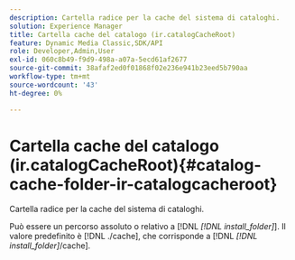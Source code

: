 ```yaml
---
description: Cartella radice per la cache del sistema di cataloghi.
solution: Experience Manager
title: Cartella cache del catalogo (ir.catalogCacheRoot)
feature: Dynamic Media Classic,SDK/API
role: Developer,Admin,User
exl-id: 060c8b49-f9d9-498a-a07a-5ecd61af2677
source-git-commit: 38afaf2ed0f01868f02e236e941b23eed5b790aa
workflow-type: tm+mt
source-wordcount: '43'
ht-degree: 0%

---
```


# Cartella cache del catalogo (ir.catalogCacheRoot){#catalog-cache-folder-ir-catalogcacheroot}

Cartella radice per la cache del sistema di cataloghi.

Può essere un percorso assoluto o relativo a [!DNL *[!DNL install_folder]*]. Il valore predefinito è [!DNL ./cache], che corrisponde a [!DNL *[!DNL install_folder]*/cache].
